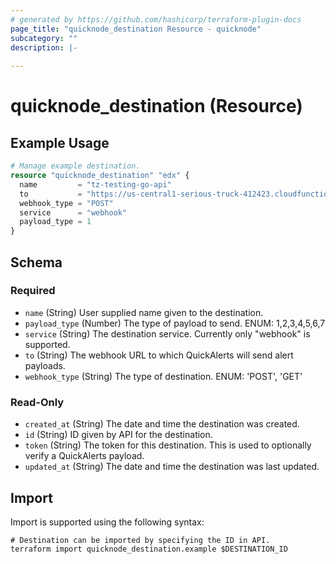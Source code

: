 ```yaml
---
# generated by https://github.com/hashicorp/terraform-plugin-docs
page_title: "quicknode_destination Resource - quicknode"
subcategory: ""
description: |-
  
---
```


# quicknode_destination (Resource)



## Example Usage

```terraform
# Manage example destination.
resource "quicknode_destination" "edx" {
  name         = "tz-testing-go-api"
  to           = "https://us-central1-serious-truck-412423.cloudfunctions.net/function-1"
  webhook_type = "POST"
  service      = "webhook"
  payload_type = 1
}
```

<!-- schema generated by tfplugindocs -->
## Schema

### Required

- `name` (String) User supplied name given to the destination.
- `payload_type` (Number) The type of payload to send. ENUM: 1,2,3,4,5,6,7
- `service` (String) The destination service. Currently only "webhook" is supported.
- `to` (String) The webhook URL to which QuickAlerts will send alert payloads.
- `webhook_type` (String) The type of destination. ENUM: 'POST', 'GET'

### Read-Only

- `created_at` (String) The date and time the destination was created.
- `id` (String) ID given by API for the destination.
- `token` (String) The token for this destination. This is used to optionally verify a QuickAlerts payload.
- `updated_at` (String) The date and time the destination was last updated.

## Import

Import is supported using the following syntax:

```shell
# Destination can be imported by specifying the ID in API.
terraform import quicknode_destination.example $DESTINATION_ID
```
